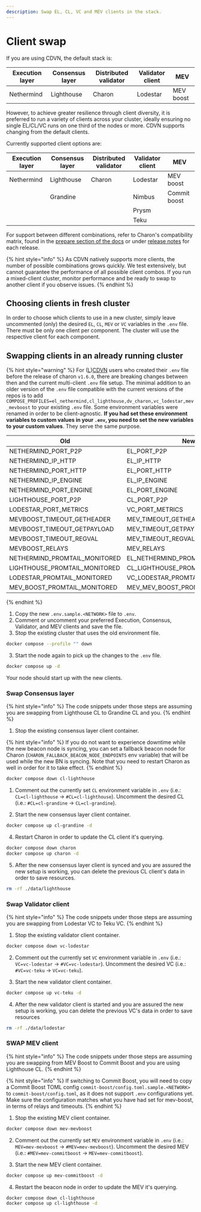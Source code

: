 ```yaml
---
description: Swap EL, CL, VC and MEV clients in the stack.
---
```


# Client swap

If you are using CDVN, the default stack is:

| Execution layer | Consensus layer | Distributed validator | Validator client | MEV       |
| --------------- | --------------- | --------------------- | ---------------- | --------- |
| Nethermind      | Lighthouse      | Charon                | Lodestar         | MEV boost |

However, to achieve greater resilience through client diversity, it is preferred to run a variety of clients across your cluster, ideally ensuring no single EL/CL/VC runs on one third of the nodes or more. CDVN supports changing from the default clients.

Currently supported client options are:

| Execution layer | Consensus layer | Distributed validator | Validator client | MEV          |
| --------------- | --------------- | --------------------- | ---------------- | ------------ |
| Nethermind      | Lighthouse      | Charon                | Lodestar         | MEV boost    |
|                 | Grandine        |                       | Nimbus           | Commit boost |
|                 |                 |                       | Prysm            |              |
|                 |                 |                       | Teku             |              |

For support between different combinations, refer to Charon's compatibility matrix, found in the [prepare section of the docs](../../run-a-dv/prepare/how_where_dvs.md) or under [release notes](https://github.com/ObolNetwork/charon/releases/) for each release.

{% hint style="info" %}
As CDVN natively supports more clients, the number of possible combinations grows quickly.
We test extensively, but cannot guarantee the performance of all possible client combos.
If you run a mixed-client cluster, monitor performance and be ready to swap to another client if you observe issues.
{% endhint %}

## Choosing clients in fresh cluster

In order to choose which clients to use in a new cluster, simply leave uncommented (only) the desired `EL`, `CL`, `MEV` or `VC` variables in the `.env` file. There must be only one client per component. The cluster will use the respective client for each component.

## Swapping clients in an already running cluster

{% hint style="warning" %}
For ([L](https://github.com/obolNetwork/lido-charon-distributed-validator-node))[CDVN](https://github.com/obolNetwork/charon-distributed-validator-node) users who created their `.env` file before the release of charon `v1.6.0`, there are breaking changes between then and the current multi-client `.env` file setup.
The minimal addition to an older version of the `.env` file compatible with the current versions of the repos is to add `COMPOSE_PROFILES=el_nethermind,cl_lighthouse,dv_charon,vc_lodestar,mev_mevboost` to your existing `.env` file.
Some environment variables were renamed in order to be client-agnostic. **If you had set these environment variables to custom values in your `.env`, you need to set the new variables to your custom values**. They serve the same purpose.

| Old                           | New                              |
|-------------------------------|--------------------------------- |
| NETHERMIND_PORT_P2P           | EL_PORT_P2P                      |
| NETHERMIND_IP_HTTP            | EL_IP_HTTP                       |
| NETHERMIND_PORT_HTTP          | EL_PORT_HTTP                     |
| NETHERMIND_IP_ENGINE          | EL_IP_ENGINE                     |
| NETHERMIND_PORT_ENGINE        | EL_PORT_ENGINE                   |
| LIGHTHOUSE_PORT_P2P           | CL_PORT_P2P                      |
| LODESTAR_PORT_METRICS         | VC_PORT_METRICS                  |
| MEVBOOST_TIMEOUT_GETHEADER    | MEV_TIMEOUT_GETHEADER            |
| MEVBOOST_TIMEOUT_GETPAYLOAD   | MEV_TIMEOUT_GETPAYLOAD           |
| MEVBOOST_TIMEOUT_REGVAL       | MEV_TIMEOUT_REGVAL               |
| MEVBOOST_RELAYS               | MEV_RELAYS                       |
| NETHERMIND_PROMTAIL_MONITORED | EL_NETHERMIND_PROMTAIL_MONITORED |
| LIGHTHOUSE_PROMTAIL_MONITORED | CL_LIGHTHOUSE_PROMTAIL_MONITORED |
| LODESTAR_PROMTAIL_MONITORED   | VC_LODESTAR_PROMTAIL_MONITORED   |
| MEV_BOOST_PROMTAIL_MONITORED  | MEV_MEV_BOOST_PROMTAIL_MONITORED |

{% endhint %}

1. Copy the new `.env.sample.<NETWORK>` file to `.env`.
2. Comment or uncomment your preferred Execution, Consensus, Validator, and MEV clients and save the file.
3. Stop the existing cluster that uses the old environment file.

```sh
docker compose --profile "" down
```

3. Start the node again to pick up the changes to the `.env` file.

```sh
docker compose up -d
```

Your node should start up with the new clients.

### Swap Consensus layer

{% hint style="info" %}
The code snippets under those steps are assuming you are swapping from Lighthouse CL to Grandine CL and you.
{% endhint %}

1. Stop the existing consensus layer client container.

{% hint style="info" %}
If you do not want to experience downtime while the new beacon node is syncing, you can set a fallback beacon node for Charon (`CHARON_FALLBACK_BEACON_NODE_ENDPOINTS` env variable) that will be used while the new BN is syncing.
Note that you need to restart Charon as well in order for it to take effect.
{% endhint %}

```sh
docker compose down cl-lighthouse
```

1. Comment out the currently set `CL` environment variable in `.env` (i.e.: `CL=cl-lighthouse` -> `#CL=cl-lighthouse`). Uncomment the desired CL (i.e.: `#CL=cl-grandine` -> `CL=cl-grandine`).

2. Start the new consensus layer client container.

```sh
docker compose up cl-grandine -d
```

4. Restart Charon in order to update the CL client it's querying.

```sh
docker compose down charon
docker compose up charon -d
```

5. After the new consensus layer client is synced and you are assured the new setup is working, you can delete the previous CL client's data in order to save resources.

```sh
rm -rf ./data/lighthouse
```

### Swap Validator client

{% hint style="info" %}
The code snippets under those steps are assuming you are swapping from Lodestar VC to Teku VC.
{% endhint %}

1. Stop the existing validator client container.

```sh
docker compose down vc-lodestar
```

2. Comment out the currently set `VC` environment variable in `.env` (i.e.: `VC=vc-lodestar` -> `#VC=vc-lodestar`). Uncomment the desired VC (i.e.: `#VC=vc-teku` -> `VC=vc-teku`).

3. Start the new validator client container.

```sh
docker compose up vc-teku -d
```

4. After the new validator client is started and you are assured the new setup is working, you can delete the previous VC's data in order to save resources

```sh
rm -rf ./data/lodestar
```

### SWAP MEV client

{% hint style="info" %}
The code snippets under those steps are assuming you are swapping from MEV Boost to Commit Boost and you are using Lighthouse CL.
{% endhint %}

{% hint style="info" %}
If switching to Commit Boost, you will need to copy a Commit Boost TOML config `commit-boost/config.toml.sample.<NETWORK>` to `commit-boost/config.toml`, as it does not support `.env` configurations yet. Make sure the configuration matches what you have had set for mev-boost, in terms of relays and timeouts.
{% endhint %}

1. Stop the existing MEV client container.

```sh
docker compose down mev-mevboost
```

2. Comment out the currently set `MEV` environment variable in `.env` (i.e.: `MEV=mev-mevboost` -> `#MEV=mev-mevboost`). Uncomment the desired MEV (i.e.: `#MEV=mev-commitboost` -> `MEV=mev-commitboost`).

3. Start the new MEV client container.

```sh
docker compose up mev-commitboost -d
```

4. Restart the beacon node in order to update the MEV it's querying.

```sh
docker compose down cl-lighthouse
docker compose up cl-lighthouse -d
```
